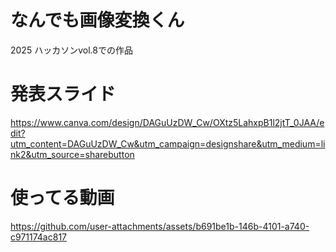 # なんでも画像変換くん

2025 ハッカソンvol.8での作品



# 発表スライド
https://www.canva.com/design/DAGuUzDW_Cw/OXtz5LahxpB1l2jtT_0JAA/edit?utm_content=DAGuUzDW_Cw&utm_campaign=designshare&utm_medium=link2&utm_source=sharebutton


# 使ってる動画
https://github.com/user-attachments/assets/b691be1b-146b-4101-a740-c971174ac817

